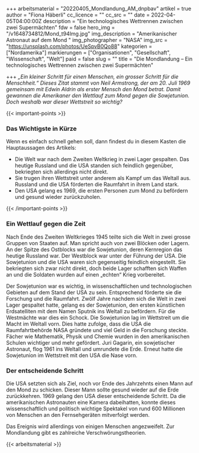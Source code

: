 +++
arbeitsmaterial = "20220405_Mondlandung_AM_dnpbav"
artikel = true
author = "Fiona Häberli"
cc_licence = ""
cc_src = ""
date = 2022-04-05T04:00:00Z
description = "Ein technologisches Wettrennen zwischen zwei Supermächten"
fdw = false
hero_img = "/v1648734812/Mond_t94lmg.jpg"
img_description = "Amerikanischer Astronaut auf dem Mond "
img_photographer = "NASA"
img_src = "https://unsplash.com/photos/UeSpvB0Qo88"
kategorien = ["Nordamerika"]
markierungen = ["Organisationen", "Gesellschaft", "Wissenschaft", "Welt"]
paid = false
slug = ""
title = "Die Mondlandung – Ein technologisches Wettrennen zwischen zwei Supermächten"

+++
_„Ein kleiner Schritt für einen Menschen, ein grosser Schritt für die Menschheit.“ Dieses Zitat stammt von Neil Armstrong, der am 20. Juli 1969 gemeinsam mit Edwin Aldrin als erster Mensch den Mond betrat. Damit gewannen die Amerikaner den Wettlauf zum Mond gegen die Sowjetunion. Doch weshalb war dieser Wettstreit so wichtig?_

{{< important-points >}} <h3>Das Wichtigste in Kürze</h3>

<p>Wenn es einfach schnell gehen soll, dann findest du in diesem Kasten die Hauptaussagen des Artikels:</p>

<ul>

<li>Die Welt war nach dem Zweiten Weltkrieg in zwei Lager gespalten. Das heutige Russland und die USA standen sich feindlich gegenüber, bekriegten sich allerdings nicht direkt.</li>

<li>Sie trugen ihren Wettstreit unter anderem als Kampf um das Weltall aus. Russland und die USA förderten die Raumfahrt in ihrem Land stark.</li>

<li>Den USA gelang es 1969, die ersten Personen zum Mond zu befördern und gesund wieder zurückzuholen.</li>

</ul> {{< /important-points >}}

### Ein Wettlauf gegen die Zeit

Nach Ende des Zweiten Weltkrieges 1945 teilte sich die Welt in zwei grosse Gruppen von Staaten auf. Man spricht auch von zwei Blöcken oder Lagern. An der Spitze des Ostblocks war die Sowjetunion, deren Kernregion das heutige Russland war. Der Westblock war unter der Führung der USA. Die Sowjetunion und die USA waren sich gegenseitig feindlich eingestellt. Sie bekriegten sich zwar nicht direkt, doch beide Lager schafften sich Waffen an und die Soldaten wurden auf einen „echten“ Krieg vorbereitet.

Der Sowjetunion war es wichtig, in wissenschaftlichen und technologischen Gebieten auf dem Stand der USA zu sein. Entsprechend förderte sie die Forschung und die Raumfahrt. Zwölf Jahre nachdem sich die Welt in zwei Lager gespaltet hatte, gelang es der Sowjetunion, den ersten künstlichen Erdsatelliten mit dem Namen Sputnik ins Weltall zu befördern. Für die Westmächte war dies ein Schock. Die Sowjetunion lag im Wettstreit um die Macht im Weltall vorn. Dies hatte zufolge, dass die USA die Raumfahrtbehörde NASA gründete und viel Geld in die Forschung steckte. Fächer wie Mathematik, Physik und Chemie wurden in den amerikanischen Schulen wichtiger und mehr gefördert. Juri Gagarin, ein sowjetischer Astronaut, flog 1961 ins Weltall und umrundete die Erde. Erneut hatte die Sowjetunion im Wettstreit mit den USA die Nase vorn.

### Der entscheidende Schritt

Die USA setzten sich als Ziel, noch vor Ende des Jahrzehnts einen Mann auf den Mond zu schicken. Dieser Mann sollte gesund wieder auf die Erde zurückkehren. 1969 gelang den USA dieser entscheidende Schritt. Da die amerikanischen Astronauten eine Kamera dabeihatten, konnte dieses wissenschaftlich und politisch wichtige Spektakel von rund 600 Millionen von Menschen an den Fernsehgeräten mitverfolgt werden.

Das Ereignis wird allerdings von einigen Menschen angezweifelt. Zur Mondlandung gibt es zahlreiche Verschwörungstheorien.




{{< arbeitsmaterial >}}

